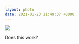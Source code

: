 ```yaml
---
layout: photo
date: 2021-01-23 11:49:37 +0000
---
```

![](https://colinseymour.co.uk/img/85babff1ed63.jpg)
  
Does this work?
